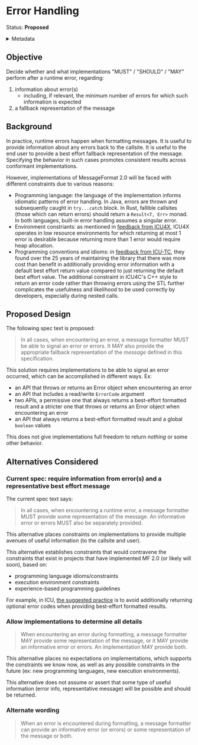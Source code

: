# Error Handling

Status: **Proposed**

<details>
	<summary>Metadata</summary>
	<dl>
		<dt>Contributors</dt>
		<dd>@echeran</dd>
		<dt>First proposed</dt>
		<dd>2024-06-02</dd>
        <dt>Issues</dt>
		<dd><a href="https://github.com/unicode-org/message-format-wg/issues/782">#782</a></dd>
		<dt>Pull Requests</dt>
		<dd><a href="https://github.com/unicode-org/message-format-wg/pull/795">#795</a></dd>
	</dl>
</details>

## Objective

Decide whether and what implementations "MUST" / "SHOULD" / "MAY" perform after a runtime error, regarding:

1. information about error(s)
    - including, if relevant, the minimum number of errors for which such information is expected
1. a fallback representation of the message

## Background

In practice,
runtime errors happen when formatting messages.
It is useful to provide information about any errors back to the callsite.
It is useful to the end user to provide a best effort fallback representation of the message.
Specifying the behavior in such cases promotes consistent results across conformant implementations.

However, implementations of MessageFormat 2.0 will be faced with different constraints due to various reasons:

* Programming language: the language of the implementation informs idiomatic patterns of error handling.
In Java, errors are thrown and subsequently caught in `try...catch` block.
In Rust, fallible callsites (those which can return errors) should return a `Result<T, Err>` monad. 
In both languages, built-in error handling assumes a singular error.
* Environment constriants: as mentioned in [feedback from ICU4X](https://github.com/unicode-org/message-format-wg/issues/782#issuecomment-2103177417),
ICU4X operates in low resource environments for which returning at most 1 error is desirable
because returning more than 1 error would require heap allocation.
* Programming conventions and idioms: in [feedback from ICU-TC](https://docs.google.com/document/d/11yJUWedBIpmq-YNSqqDfgUxcREmlvV0NskYganXkQHA/edit#bookmark=id.lx4ls9eelh99),
they found over the 25 years of maintaining the library that there was more cost than benefit in additionally providing error information with a default best effort return value compared to just returning the default best effort value.
The additional constraint in ICU4C's C++ style to return an error code rather than throwing errors using the STL further complicates the usefulness and likelihood to be used correctly by developers, especially during nested calls.

## Proposed Design

The following spec text is proposed:

> In all cases, when encountering an error,
> a message formatter MUST be able to signal an error or errors.
> It MAY also provide the appropriate fallback representation of the _message_ defined
> in this specification.

This solution requires implementations to be able to signal an error occurred,
which can be accomplished in different ways. Ex:

* an API that throws or returns an Error object when encountering an error
* an API that includes a read/write `ErrorCode` argument 
* two APIs, a permissive one that always returns a best-effort formatted result
and a stricter one that throws or returns an Error object when encountering an error
* an API that always returns a best-effort formatted result
and a global `boolean` values

This does not give implementations full freedom to return _nothing_ or some other behavior.

## Alternatives Considered

### Current spec: require information from error(s) and a representative best effort message

The current spec text says:

> In all cases, when encountering a runtime error,
> a message formatter MUST provide some representation of the message.
> An informative error or errors MUST also be separately provided.

This alternative places constraints on implementations to provide multiple avenues of useful information (to the callsite and user).

This alternative establishes constraints that would contravene the constraints that exist in projects that have implemented MF 2.0 (or likely will soon), based on:
* programming language idioms/constraints
* execution environment constraints
* experience-based programming guidelines

For example, in ICU, 
[the suggested practice](https://docs.google.com/document/d/11yJUWedBIpmq-YNSqqDfgUxcREmlvV0NskYganXkQHA/edit#bookmark=id.lx4ls9eelh99)
is to avoid additionally returning optional error codes when providing best-effort formatted results.

### Allow implementations to determine all details

> When encountering an error during formatting,
> a message formatter MAY provide some representation of the message,
> or it MAY provide an informative error or errors.
> An implementation MAY provide both.

This alternative places no expectations on implementations,
which supports the constraints we know now,
as well as any possible constraints in the future
(ex: new programming languages, new execution environments).

This alternative does not assume or assert that some type of useful information
(error info, representative message)
will be possible and should be returned.

### Alternate wording

> When an error is encountered during formatting,
> a message formatter can provide an informative error (or errors)
> or some representation of the message or both.